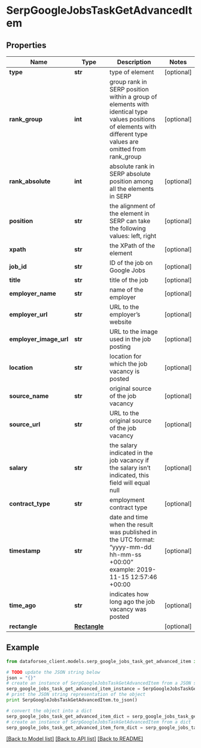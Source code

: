 # SerpGoogleJobsTaskGetAdvancedItem


## Properties

Name | Type | Description | Notes
------------ | ------------- | ------------- | -------------
**type** | **str** | type of element | [optional] 
**rank_group** | **int** | group rank in SERP position within a group of elements with identical type values positions of elements with different type values are omitted from rank_group | [optional] 
**rank_absolute** | **int** | absolute rank in SERP absolute position among all the elements in SERP | [optional] 
**position** | **str** | the alignment of the element in SERP can take the following values: left, right | [optional] 
**xpath** | **str** | the XPath of the element | [optional] 
**job_id** | **str** | ID of the job on Google Jobs | [optional] 
**title** | **str** | title of the job | [optional] 
**employer_name** | **str** | name of the employer | [optional] 
**employer_url** | **str** | URL to the employer’s website | [optional] 
**employer_image_url** | **str** | URL to the image used in the job posting | [optional] 
**location** | **str** | location for which the job vacancy is posted | [optional] 
**source_name** | **str** | original source of the job vacancy | [optional] 
**source_url** | **str** | URL to the original source of the job vacancy | [optional] 
**salary** | **str** | the salary indicated in the job vacancy if the salary isn’t indicated, this field will equal null | [optional] 
**contract_type** | **str** | employment contract type | [optional] 
**timestamp** | **str** | date and time when the result was published in the UTC format: “yyyy-mm-dd hh-mm-ss +00:00” example: 2019-11-15 12:57:46 +00:00 | [optional] 
**time_ago** | **str** | indicates how long ago the job vacancy was posted | [optional] 
**rectangle** | [**Rectangle**](Rectangle.md) |  | [optional] 

## Example

```python
from dataforseo_client.models.serp_google_jobs_task_get_advanced_item import SerpGoogleJobsTaskGetAdvancedItem

# TODO update the JSON string below
json = "{}"
# create an instance of SerpGoogleJobsTaskGetAdvancedItem from a JSON string
serp_google_jobs_task_get_advanced_item_instance = SerpGoogleJobsTaskGetAdvancedItem.from_json(json)
# print the JSON string representation of the object
print SerpGoogleJobsTaskGetAdvancedItem.to_json()

# convert the object into a dict
serp_google_jobs_task_get_advanced_item_dict = serp_google_jobs_task_get_advanced_item_instance.to_dict()
# create an instance of SerpGoogleJobsTaskGetAdvancedItem from a dict
serp_google_jobs_task_get_advanced_item_form_dict = serp_google_jobs_task_get_advanced_item.from_dict(serp_google_jobs_task_get_advanced_item_dict)
```
[[Back to Model list]](../README.md#documentation-for-models) [[Back to API list]](../README.md#documentation-for-api-endpoints) [[Back to README]](../README.md)


